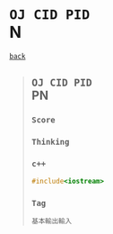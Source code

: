 <link id="style_css" rel="stylesheet" type="text/css" href="/OJ_ans/style.css">

# `OJ CID PID`<br>N
[`back`](../)

> ## `OJ CID PID`<br>PN
> ### `Score`
> ### `Thinking`
> ### `c++`
> ```c++
> #include<iostream>
> ```
> ### `Tag`  
> ```txt
> 基本輸出輸入
> ```





[`Codeforces`]: /OJ_ans/cf
[`Zerojudge`]: /OJ_ans/zj
[`PCIC`]: /OJ_ans/PCIC

<link id="style_css" rel="stylesheet" type="text/css" href="/OJ_ans/style.css">